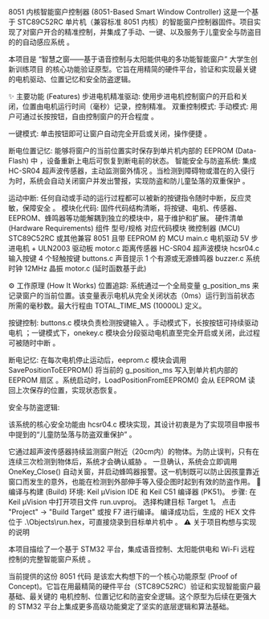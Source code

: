 8051 内核智能窗户控制器 (8051-Based Smart Window Controller)
这是一个基于 STC89C52RC 单片机（兼容标准 8051 内核）的智能窗户控制器固件。项目实现了对窗户开合的精准控制，并集成了手动、一键、以及服务于儿童安全与防盗目的的自动感应系统 。


本项目是 “智慧之窗——基于语音控制与太阳能供电的多功能智能窗户” 大学生创新训练项目  的核心功能验证原型。它旨在用精简的硬件平台，验证和实现最关键的电机驱动、位置记忆和安全防盗逻辑。

✨ 主要功能 (Features)
步进电机精准驱动: 使用步进电机控制窗户的开启和关闭，位置由电机运行时间（毫秒）记录，控制精准。
双重控制模式:
手动模式: 用户可通过长按按钮，自由控制窗户的开合程度 。

一键模式: 单击按钮即可让窗户自动完全开启或关闭，操作便捷 。

断电位置记忆: 能够将窗户的当前位置实时保存到单片机内部的 EEPROM (Data-Flash) 中 ，设备重新上电后可恢复到断电前的状态。
智能安全与防盗系统: 集成 HC-SR04 超声波传感器，主动监测窗外情况 。当检测到障碍物或潜在的入侵行为时，系统会自动关闭窗户并发出警报，实现防盗和防儿童坠落的双重保护 。


运动中断: 任何自动或手动的运行过程都可以被新的按键指令随时中断，反应灵敏，保障安全 。
模块化代码: 固件代码结构清晰，将按键、电机、传感器、EEPROM、蜂鸣器等功能解耦到独立的模块中，易于维护和扩展。
硬件清单 (Hardware Requirements)
组件	型号/规格	对应代码模块
微控制器 (MCU)	STC89C52RC 或其他兼容 8051 且带 EEPROM 的 MCU	main.c
电机驱动	5V 步进电机 + ULN2003 驱动板	motor.c
距离传感器	HC-SR04 超声波模块	hcsr04.c
输入按键	4 个轻触按键	buttons.c
声音提示	1 个有源或无源蜂鸣器	buzzer.c
系统时钟	12MHz 晶振	motor.c (延时函数基于此)

⚙️ 工作原理 (How It Works)
位置追踪: 系统通过一个全局变量 g_position_ms 来记录窗户的当前位置。该变量表示电机从完全关闭状态（0ms）运行到当前状态所需的毫秒数。最大行程由 TOTAL_TIME_MS (10000L) 定义。

按键控制: buttons.c 模块负责检测按键输入 。手动模式下，长按按钮可持续驱动电机 ；一键模式下，onekey.c 模块会分段驱动电机直至完全开启或关闭，此过程可被随时中断 。

断电记忆: 在每次电机停止运动后，eeprom.c 模块会调用 SavePositionToEEPROM() 将当前的 g_position_ms 写入到单片机内部的 EEPROM 扇区 。系统启动时，LoadPositionFromEEPROM() 会从 EEPROM 读回上次保存的位置，实现状态恢复。

安全与防盗逻辑:

该系统的核心安全功能由 hcsr04.c 模块实现，其设计初衷是为了实现项目申报书中提到的“儿童防坠落与防盗双重保护” 。

它通过超声波传感器持续监测窗户附近（20cm内）的物体。为防止误判，只有在连续三次检测到物体后，系统才会确认威胁 。
一旦确认，系统会立即调用 OneKey_Close() 自动关窗，并启动蜂鸣器报警。这一机制既可以防止因孩童靠近窗口而发生的意外，也能在检测到外部伸手等入侵企图时起到有效的防盗作用。
🔧 编译与构建 (Build)
环境: Keil µVision IDE 和 Keil C51 编译器 (PK51)。
步骤:
在 Keil µVision 中打开项目文件 run.uvproj。
选择构建目标 Target 1。
点击 "Project" -> "Build Target" 或按 F7 进行编译。
编译成功后，生成的 HEX 文件位于 .\Objects\run.hex，可直接烧录到目标单片机中 。
⚠️ 关于项目构想与实现的说明

本项目描绘了一个基于 STM32 平台，集成语音控制、太阳能供电和 Wi-Fi 远程控制的完整智能窗户系统 。

当前提供的这份 8051 代码 是该宏大构想下的一个核心功能原型 (Proof of Concept)。它旨在用最精简的硬件平台（STC89C52RC）验证和实现智能窗户最基础、最关键的 电机控制、位置记忆和防盗安全逻辑。这个原型为后续在更强大的 STM32 平台上集成更多高级功能奠定了坚实的底层逻辑和算法基础。
